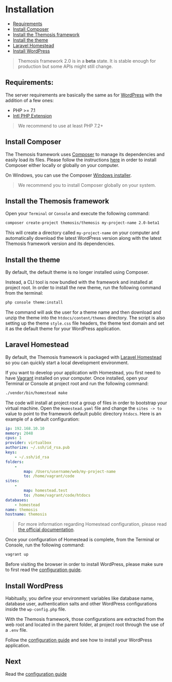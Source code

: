 Installation
============

- [Requirements](#requirements)
- [Install Composer](#install-composer)
- [Install the Themosis framework](#install-the-themosis-framework)
- [Install the theme](#install-the-theme)
- [Laravel Homestead](#laravel-homestead)
- [Install WordPress](#install-wordpress)

> Themosis framework 2.0 is in a **beta** state. It is stable enough for production but some APIs might still change.

Requirements:
-------------

The server requirements are basically the same as for [WordPress](https://wordpress.org/about/requirements/) with the addition of a few ones:

- PHP >= 7.1
- [Intl PHP Extension](http://php.net/manual/fr/intro.intl.php)

> We recommend to use at least PHP 7.2+

Install Composer
----------------

The Themosis framework uses [Composer](https://getcomposer.org/) to manage its dependencies and easily load its files. Please follow the instructions [here](https://getcomposer.org/doc/00-intro.md) in order to install Composer either locally or globally on your computer.

On Windows, you can use the Composer [Windows installer](https://getcomposer.org/Composer-Setup.exe).

> We recommend you to install Composer globally on your system.

Install the Themosis framework
------------------------------

Open your `Terminal` or `Console` and execute the following command:

```bash
composer create-project themosis/themosis my-project-name 2.0-beta1
```

This will create a directory called `my-project-name` on your computer and automatically download the latest WordPress version along with the latest Themosis framework version and its dependencies.

Install the theme
-----------------

By default, the default theme is no longer installed using Composer.

Instead, a CLI tool is now bundled with the framework and installed at project root. In order to install the new theme, run the following command from the terminal:

```bash
php console theme:install
```

The command will ask the user for a theme name and then download and unzip the theme into the `htdocs/content/themes` directory. The script is also setting up the theme `style.css` file headers, the theme text domain and set it as the default theme for your WordPress application.

Laravel Homestead
-----------------

By default, the Themosis framework is packaged with [Laravel Homestead](https://laravel.com/docs/5.7/homestead) so you can quickly start a local development environment.

If you want to develop your application with Homestead, you first need to have [Vagrant](https://www.vagrantup.com/) installed on your computer. Once installed, open your Terminal or Console at project root and run the following command:

```bash
./vendor/bin/homestead make
```

The code will install at project root a group of files in order to bootstrap your virtual machine. Open the `Homestead.yaml` file and change the `sites -> to` value to point to the framework default public directory `htdocs`. Here is an example of a default configuration:

```yaml
ip: 192.168.10.10
memory: 2048
cpus: 1
provider: virtualbox
authorize: ~/.ssh/id_rsa.pub
keys:
    - ~/.ssh/id_rsa
folders:
    -
        map: /Users/username/web/my-project-name
        to: /home/vagrant/code
sites:
    -
        map: homestead.test
        to: /home/vagrant/code/htdocs
databases:
    - homestead
name: themosis
hostname: themosis
```

> For more information regarding Homestead configuration, please read [the official documentation](https://laravel.com/docs/5.7/homestead).

Once your configuration of Homestead is complete, from the Terminal or Console, run the following command:

```bash
vagrant up
```

Before visiting the browser in order to install WordPress, please make sure to first read the [configuration guide]({{url}}/configuration).

Install WordPress
-----------------

Habitually, you define your environment variables like database name, database user, authentication salts and other WordPress configurations inside the `wp-config.php` file.

With the Themosis framework, those configurations are extracted from the web root and located in the parent folder, at project root through the use of a `.env` file.

Follow the [configuration guide]({{url}}/configuration) and see how to install your WordPress application.

Next
----
Read the [configuration guide]({{url}}/configuration)